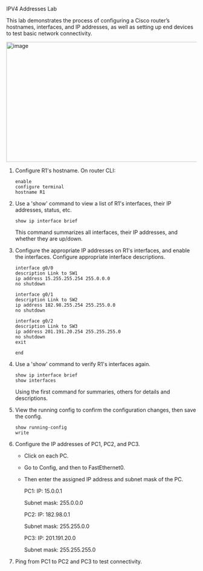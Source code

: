 IPV4 Addresses Lab

This lab demonstrates the process of configuring a Cisco router’s hostnames, interfaces, and IP addresses, as well as setting up end devices to test basic network connectivity.


<img width="718" height="317" alt="image" src="https://github.com/user-attachments/assets/1e002ada-6822-479a-af5a-a21c9a1c5cff" />

1. Configure R1's hostname.
   On router CLI:
   ```
   enable
   configure terminal
   hostname R1
   ```

   
3. Use a 'show' command to view a list of R1's interfaces, their IP addresses, status, etc.
   ```
   show ip interface brief
   ```
   This command summarizes all interfaces, their IP addresses, and whether they are up/down.


5. Configure the appropriate IP addresses on R1's interfaces, and enable the interfaces. Configure appropriate interface descriptions.
   ```
   interface g0/0
   description Link to SW1
   ip address 15.255.255.254 255.0.0.0
   no shutdown

   interface g0/1
   description Link to SW2
   ip address 182.98.255.254 255.255.0.0
   no shutdown
 
   interface g0/2
   description Link to SW3
   ip address 201.191.20.254 255.255.255.0
   no shutdown
   exit

   end
   ```


7. Use a 'show' command to verify R1's interfaces again.
   ```
   show ip interface brief
   show interfaces
   ```
   Using the first command for summaries, others for details and descriptions.


9. View the running config to confirm the configuration changes, then save the config.
    ```
    show running-config
    write
    ```    


11. Configure the IP addresses of PC1, PC2, and PC3.
    - Click on each PC.
    - Go to Config, and then to FastEthernet0.
    - Then enter the assigned IP address and subnet mask of the PC.
   
      PC1:
        IP: 15.0.0.1
      
        Subnet mask: 255.0.0.0
    
      PC2:
        IP: 182.98.0.1
      
        Subnet mask: 255.255.0.0
    
      PC3:
        IP: 201.191.20.0
      
        Subnet mask: 255.255.255.0


13. Ping from PC1 to PC2 and PC3 to test connectivity.
    
